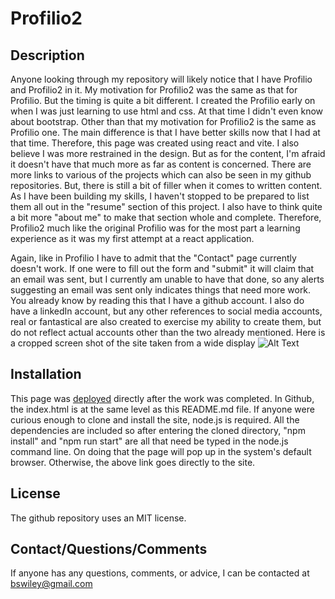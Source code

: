# Profilio2

## Description

Anyone looking through my repository will likely notice that I have Profilio and Profilio2 in it.  My motivation for Profilio2 was the same as that for Profilio.  But the timing is quite a bit different.  I created the Profilio early on when I was just learning to use html and css.  At that time I didn't even know about bootstrap.  Other than that my motivation for Profilio2 is the same as Profilio one.  The main difference is that I have better skills now that I had at that time.  Therefore, this page was created using react and vite.  I also believe I was more restrained in the design.  But as for the content, I'm afraid it doesn't have that much more as far as content is concerned.  There are more links to various of the projects which can also be seen in my github repositories.  But, there is still a bit of filler when it comes to written content.  As I have been building my skills, I haven't stopped to be prepared to list them all out in the "resume" section of this project.  I also have to think quite a bit more "about me" to make that section whole and complete.  Therefore, Profilio2 much like the original Profilio was for the most part a learning experience as it was my first attempt at a react application. 

Again, like in Profilio I have to admit that the "Contact" page currently doesn't work.  If one were to fill out the form and "submit" it will claim that an email was sent, but I currently am unable to have that done, so any alerts suggesting an email was sent only indicates things that need more work.  You already know by reading this that I have a github account.  I also do have a linkedIn account, but any other references to social media accounts, real or fantastical are also created to exercise my ability to create them, but do not reflect actual accounts other than the two already mentioned. Here is a cropped screen shot of the site taken from a wide display <img src="path/to/your/screenshot.png" alt="Alt Text">

## Installation
This page was [deployed](https://main--celadon-croissant-e22e09.netlify.app/#Portfolio) directly after the work was completed.  In Github, the index.html is at the same level as this README.md file.  If anyone were curious enough to clone and install the site, node.js is required.  All the dependencies are included so after entering the cloned directory, "npm install" and "npm run start" are all that need be typed in the node.js command line.  On doing that the page will pop up in the system's default browser. Otherwise, the above link goes directly to the site.  

## License
The github repository uses an MIT license. 

## Contact/Questions/Comments

If anyone has any questions, comments, or advice, I can be contacted at bswiley@gmail.com
